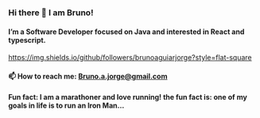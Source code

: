 ### Hi there 👋 I am Bruno!


#### I’m a Software Developer focused on Java and interested in React and typescript. 

https://img.shields.io/github/followers/brunoaguiarjorge?style=flat-square

#### 📫  How to reach me: Bruno.a.jorge@gmail.com

#### Fun fact: I am a marathoner and love running! the fun fact is: one of my goals in life is to run an Iron Man... 


